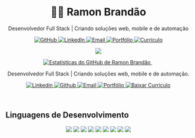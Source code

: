 <h1 align="center">👨‍💻 Ramon Brandão</h1>
<p align="center">Desenvolvedor Full Stack | Criando soluções web, mobile e de automação</p>

<p align="center">
  <a href="https://github.com/Ramon-24">
    <img alt="GitHub" src="https://img.shields.io/badge/GitHub-000?style=for-the-badge&logo=github&logoColor=white"/>
  </a>
  <a href="https://www.linkedin.com/in/ramon-brandao-082a89275/">
    <img alt="LinkedIn" src="https://img.shields.io/badge/LinkedIn-0A66C2?style=for-the-badge&logo=linkedin&logoColor=white"/>
  </a>
  <a href="mailto:ramonbrandao.dev24@gmail.com" target="_black">
      <img src="https://img.shields.io/badge/Email-D14836?logo=gmail&logoColor=white&style=for-the-badge" alt="Email" />
  </a>
  <a href="https://ramonportfolio.vercel.app/">
    <img alt="Portfólio" src="https://img.shields.io/badge/Portfólio-333?style=for-the-badge&logo=vercel&logoColor=white"/>
  </a>
  <a href="https://github.com/Ramon-24/Ramon-24/raw/main/Currículo Ramon Brandão — Desenvolvedor Full Stack_20250602_184344_0000.pdf" download>
    <img alt="Currículo" src="https://img.shields.io/badge/Currículo-CC2A41?style=for-the-badge&logo=readthedocs&logoColor=white"/>
  </a>
</p>





<p align="center">
  <a href="https://github.com/Ramon-24">
    <img src="https://readme-typing-svg.demolab.com?font=Fira+Code&size=25&duration=4500&pause=2000&color=1B67A4&center=true&vCenter=true&width=850&lines=Mais+que+sistemas,+lembran%C3%A7as+de+uma+solu%C3%A7%C3%A3o+Full+Stack."/>
  </a>
</p>

<p align="center">
  <a href="https://github.com/Ramon-24">
    <img alt="Estatísticas do GitHub de Ramon Brandão" src="https://github-readme-stats.vercel.app/api?username=Ramon-24&show_icons=true&bg_color=0A192F&title_color=1B67A4&text_color=FFFFFF&icon_color=1B67A4&border_color=1B67A4&hide_border=false&count_private=true"/>
  </a>
  &nbsp;
  <!--<a href="https://github.com/Ramon-24">
    <img alt="Principais Linguagens" src="https://github-readme-stats.vercel.app/api/top-langs/?username=Ramon-24&layout=compact&bg_color=0A192F&title_color=1B67A4&text_color=FFFFFF&icon_color=1B67A4&border_color=1B67A4&hide_border=false"/>
  </a>
  -->
</p>




<p align= "center">Desenvolvedor Full Stack | Criando soluções web, mobile e de automação. </p>
<p align="center">
  <a href="https://www.linkedin.com/in/ramonbrandao" target="_blank">
    <img src="https://img.shields.io/badge/LinkedIn-0A66C2?logo=linkedin&logoColor=white&style=for-the-badge"" alt="Linkedin" />
  </a>
  
  <a href="https://github.com/Ramon-24" target="_blank">
    <img src="https://img.shields.io/badge/GitHub-181717?logo=github&logoColor=white&style=for-the-badge" alt="Github" />
  </a> 
  
  <a href="mailto:ramongomesbs24@gmail.com" target="_black">
      <img src="https://img.shields.io/badge/Email-D14836?logo=gmail&logoColor=white&style=for-the-badge" alt="Email" />
  </a>
  
  <a href="https://seu-portfolio.com" target="_black">
    <img src="https://img.shields.io/badge/Portfólio-blue?style=for-the-badge" alt="Portfólio" />
  </a>

  <a href="https://github.com/Ramon-24/Ramon-24/raw/main/Currículo Ramon Brandão — Desenvolvedor Full Stack_20250602_184344_0000.pdf" download>
  <img src="https://img.shields.io/badge/Baixar%20Curr%C3%ADculo-CC2A41?style=for-the-badge&logo=download&logoColor=white" alt="Baixar Currículo">
  </a>

</p>

<br>

<h2>Linguagens de Desenvolvimento</h2>
<p align="center">
  <img src="https://img.shields.io/badge/HTML5-E34F26.svg?style=flat-quare" />
  <img src="https://img.shields.io/badge/CSS3-1572B6.svg?style=flat-quare" />
  <img src="https://img.shields.io/badge/JavaScript-F7DF1E.svg?style=flat-quare&logo=javascript&logoColor=black" />
  <img src="https://img.shields.io/badge/React-20232A.svg?style=flat-quare&logo=react" />
  <img src="https://img.shields.io/badge/Next.js-000000.svg?style=flat-quare&logo=nextdotjs&logoColor=white" />
  <img src="https://img.shields.io/badge/Node.js-339933.svg?style=flat-quare&logo=node.js&logoColor=white" />
  <img src="https://img.shields.io/badge/MySQL-4479A1.svg?style=flat-quare&logo=mysql&logoColor=white" />
  <img src="https://img.shields.io/badge/Python-3776AB.svg?style=flat-quare&logo=python&logoColor=white" />
  <img src="https://img.shields.io/badge/Dart-0175C2.svg?style=flat-quare&logo=dart&logoColor=white" />
</p>



